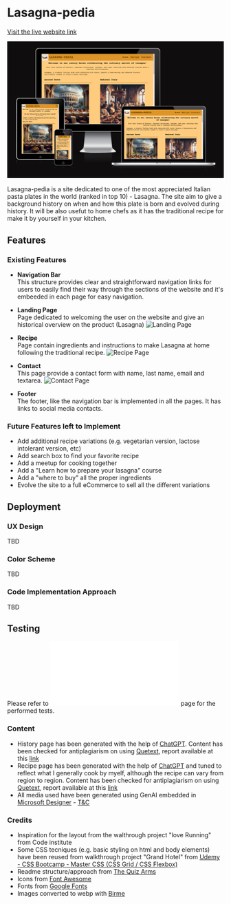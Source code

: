 # Lasagna-pedia

[Visit the live website link](https://claudiosarto.github.io/lasagna-pedia/index.html)

![Responsice Mockup](docs/lasagna-pedia-responsive-mockup.PNG) 

Lasagna-pedia is a site dedicated to one of the most appreciated Italian pasta plates in the world (ranked in top 10) - Lasagna.
The site aim to give a background history on when and how this plate is born and evolved during history. 
It will be also usefut to home chefs as it has the traditional recipe for make it by yourself in your kitchen.

## Features

### Existing Features

- __Navigation Bar__  
    This structure provides clear and straightforward navigation links for users to easily find their way through the sections of the website and it's embeeded in each page for easy navigation.

- __Landing Page__  
    Page dedicated to welcoming the user on the website and give an historical overview on the product (Lasagna)
    ![Landing Page](docs/lasagna-pedia-home.PNG)

- __Recipe__  
    Page contain ingredients and instructions to make Lasagna at home following the traditional recipe. 
    ![Recipe Page](docs/lasagna-pedia-recipe.PNG)

- __Contact__  
    This page provide a contact form with name, last name, email and textarea.
    ![Contact Page](docs/lasagna-pedia-contact.PNG)

- __Footer__  
    The footer, like the navigation bar is implemented in all the pages. It has links to social media contacts.

### Future Features left to Implement

- Add additional recipe variations (e.g. vegetarian version, lactose intolerant version, etc)
- Add search box to find your favorite recipe
- Add a meetup for cooking together
- Add a "Learn how to prepare your lasagna" course
- Add a "where to buy" all the proper ingredients
- Evolve the site to a full eCommerce to sell all the different variations

## Deployment  

### UX Design  
TBD

### Color Scheme

TBD

### Code Implementation Approach  
TBD

## Testing  
Please refer to ![Lasagna-pedia Testing](TESTING.md) page for the performed tests.

### Content  

- History page has been generated with the help of [ChatGPT](https://chat.openai.com/). Content has been checked for antiplagiarism on using [Quetext](https://www.quetext.com/), report available at this [link](https://www.quetext.com/results/335349786683fe3a0f42) 
- Recipe page has been generated with the help of [ChatGPT](https://chat.openai.com/) and tuned to reflect what I generally cook by myelf, although the recipe can vary from region to region. Content has been checked for antiplagiarism on using [Quetext](https://www.quetext.com/), report available at this [link](https://www.quetext.com/results/412b3c17cbec008cda94)
- All media used have been generated using GenAI embedded in [Microsoft Designer](https://designer.microsoft.com/) - [T&C](https://designer.microsoft.com/termsOfUse.pdf)

### Credits

- Inspiration for the layout from the walthrough project "love Running" from Code institute
- Some CSS tecniques (e.g. basic styling on html and body elements) have been reused from walkthrough project "Grand Hotel" from [Udemy - CSS Bootcamp - Master CSS (CSS Grid / CSS Flexbox)](https://www.udemy.com/course/css-bootcamp-master-in-css-including-css-grid-flexbox/) 
- Readme structure/approach from [The Quiz Arms ](https://github.com/kera-cudmore/TheQuizArms/blob/main/README.md)
- Icons from [Font Awesome](https://fontawesome.com/)
- Fonts from [Google Fonts](https://fonts.google.com/)
- Images converted to webp with [Birme](https://www.birme.net/) 